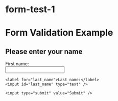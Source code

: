 # form-test-1
<!DOCTYPE html PUBLIC "-//W3C//DTD XHTML 1.0 Transitional//EN" "http://www.w3.org/TR/xhtml1/DTD/xhtml1-transitional.dtd">
<html xmlns="http://www.w3.org/1999/xhtml">
<head>
  <meta http-equiv="Content-Type" content="text/html; charset=utf-8" />
  <title>Form validation example</title>
  <style>
    input{display:block; margin-bottom:10px;}
  </style>
</head>

<body>
  <h1>Form Validation Example</h1>
  <h2>Please enter your name</h2>

  <form action="validation_example.html" method="post">
    <label for="first_name">First name:</label>
    <input id="first_name" type="text" />
    
    <label for="last_name">Last name:</label>
    <input id="last_name" type="text" />
    
    <input type="submit" value="Submit" />
  </form>
</body>
</html>
